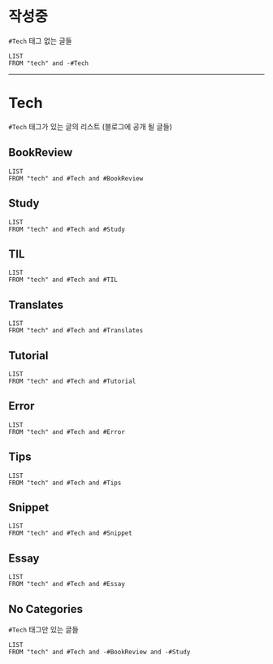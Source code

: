 # 작성중

`#Tech` 태그 없는 글들

```dataview
LIST
FROM "tech" and -#Tech
```
---

# Tech

`#Tech` 태그가 있는 글의 리스트 (블로그에 공개 될 글들)

## BookReview
```dataview
LIST
FROM "tech" and #Tech and #BookReview 
```

## Study
```dataview
LIST
FROM "tech" and #Tech and #Study  
```

## TIL
```dataview
LIST
FROM "tech" and #Tech and #TIL  
```

## Translates
```dataview
LIST
FROM "tech" and #Tech and #Translates  
```

## Tutorial
```dataview
LIST
FROM "tech" and #Tech and #Tutorial
```

## Error
```dataview
LIST
FROM "tech" and #Tech and #Error
```

## Tips
```dataview
LIST
FROM "tech" and #Tech and #Tips
```

## Snippet
```dataview
LIST
FROM "tech" and #Tech and #Snippet
```

## Essay
```dataview
LIST
FROM "tech" and #Tech and #Essay
```

## No Categories

`#Tech` 태그만 있는 글들
```dataview
LIST
FROM "tech" and #Tech and -#BookReview and -#Study  
``` 